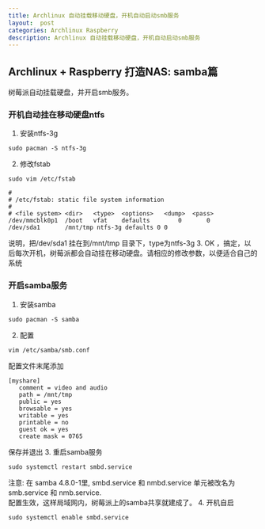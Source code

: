 ```yaml
---
title: Archlinux 自动挂载移动硬盘，开机自动启动smb服务  
layout:  post  
categories: Archlinux Raspberry  
description: Archlinux 自动挂载移动硬盘，开机自动启动smb服务  
---
```



## Archlinux + Raspberry 打造NAS: samba篇
树莓派自动挂载硬盘，并开启smb服务。

### 开机自动挂在移动硬盘ntfs
1. 安装ntfs-3g
```shell
sudo pacman -S ntfs-3g
```
2. 修改fstab
```shell
sudo vim /etc/fstab
```
```
#
# /etc/fstab: static file system information
#
# <file system>	<dir>	<type>	<options>	<dump>	<pass>
/dev/mmcblk0p1  /boot   vfat    defaults        0       0
/dev/sda1       /mnt/tmp ntfs-3g defaults 0 0
```
说明，把/dev/sda1 挂在到/mnt/tmp 目录下，type为ntfs-3g
3. OK ，搞定，以后每次开机，树莓派都会自动挂在移动硬盘。请相应的修改参数，以便适合自己的系统

### 开启samba服务
1. 安装samba
```shell
sudo pacman -S samba
```
2. 配置
```shell
vim /etc/samba/smb.conf
```
配置文件末尾添加
```shell
[myshare]
   comment = video and audio
   path = /mnt/tmp
   public = yes
   browsable = yes
   writable = yes
   printable = no
   guest ok = yes
   create mask = 0765
```
保存并退出
3. 重启samba服务
```shell
sudo systemctl restart smbd.service
```
注意: 在 samba 4.8.0-1里, smbd.service 和 nmbd.service 单元被改名为 smb.service 和 nmb.service.  
配置生效，这样局域网内，树莓派上的samba共享就建成了。
4. 开机自启
```shell
sudo systemctl enable smbd.service
```
